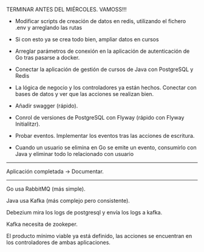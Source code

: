 TERMINAR ANTES DEL MIÉRCOLES. VAMOSS!!!

- Modificar scripts de creación de datos en redis, utilizando el fichero .env y arreglando las rutas
- Si con esto ya se crea todo bien, ampliar datos en cursos
  
- Arreglar parámetros de conexión en la aplicación de autenticación de Go tras pasarse a docker.

- Conectar la aplicación de gestión de cursos de Java con PostgreSQL y Redis
- La lógica de negocio y los controladores ya están hechos. Conectar con bases de datos y ver que las acciones se realizan bien.

- Añadir swagger (rápido).
- Conrol de versiones de PostgreSQL con Flyway (rápido con Flyway Initialitzr).

- Probar eventos. Implementar los eventos tras las acciones de escritura.

- Cuando un usuario se elimina en Go se emite un evento, consumirlo con Java y eliminar todo lo relacionado con usuario

---

Aplicación completada -> Documentar.

---


Go usa RabbitMQ (más simple).

Java usa Kafka (más complejo pero consistente).

Debezium mira los logs de postgresql y envía los logs a kafka.

Kafka necesita de zookeper.

El producto mínimo viable ya está definido, las acciones se encuentran en los controladores de ambas aplicaciones.
